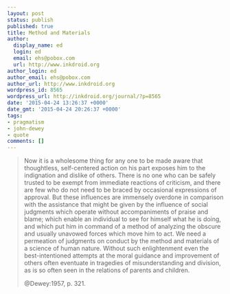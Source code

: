 ```yaml
---
layout: post
status: publish
published: true
title: Method and Materials
author:
  display_name: ed
  login: ed
  email: ehs@pobox.com
  url: http://www.inkdroid.org
author_login: ed
author_email: ehs@pobox.com
author_url: http://www.inkdroid.org
wordpress_id: 8565
wordpress_url: http://inkdroid.org/journal/?p=8565
date: '2015-04-24 13:26:37 +0000'
date_gmt: '2015-04-24 20:26:37 +0000'
tags:
- pragmatism
- john-dewey
- quote
comments: []
---
```


<blockquote>
<p>Now it is a wholesome thing for any one to be made aware that thoughtless, self-centered action on his part exposes him to the indignation and dislike of others. There is no one who can be safely trusted to be exempt from immediate reactions of criticism, and there are few who do not need to be braced by occasional expressions of approval. But these influences are immensely overdone in comparison with the assistance that might be given by the influence of social judgments which operate without accompaniments of praise and blame; which enable an individual to see for himself what he is doing, and which put him in command of a method of analyzing the obscure and usually unavowed forces which move him to act. We need a permeation of judgments on conduct by the method and materials of a science of human nature. Without such enlightenment even the best-intentioned attempts at the moral guidance and improvement of others often eventuate in tragedies of misunderstanding and division, as is so often seen in the relations of parents and children.</p>
<p>
@Dewey:1957, p. 321.
</blockquote>
